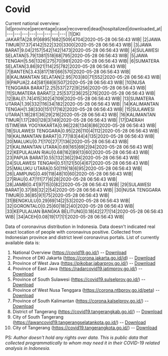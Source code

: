 # Covid
Current national overview:
|id|province|percentage|case|recovered|dead|hospitalized|downloaded_at|
|---|---|---|---|---|---|---|---|
|1|DKI JAKARTA|28.91|6895|1682|509|4704|2020-05-28 06:56:43 WIB|
|2|JAWA TIMUR|17.37|4142|522|320|3300|2020-05-28 06:56:43 WIB|
|3|JAWA BARAT|9.04|2157|542|142|1473|2020-05-28 06:56:43 WIB|
|4|SULAWESI SELATAN|5.79|1381|518|68|795|2020-05-28 06:56:43 WIB|
|5|JAWA TENGAH|5.56|1326|275|70|981|2020-05-28 06:56:43 WIB|
|6|SUMATERA SELATAN|3.86|921|114|25|782|2020-05-28 06:56:43 WIB|
|7|BANTEN|3.43|817|181|66|570|2020-05-28 06:56:43 WIB|
|8|KALIMANTAN SELATAN|2.95|703|80|71|552|2020-05-28 06:56:43 WIB|
|9|PAPUA|2.44|581|68|6|507|2020-05-28 06:56:43 WIB|
|10|NUSA TENGGARA BARAT|2.25|537|272|9|256|2020-05-28 06:56:43 WIB|
|11|SUMATERA BARAT|2.25|537|236|25|276|2020-05-28 06:56:43 WIB|
|12|BALI|1.74|415|302|4|109|2020-05-28 06:56:43 WIB|
|13|SUMATERA UTARA|1.39|332|116|34|182|2020-05-28 06:56:43 WIB|
|14|KALIMANTAN TENGAH|1.38|330|151|17|162|2020-05-28 06:56:43 WIB|
|15|SULAWESI UTARA|1.18|281|36|29|216|2020-05-28 06:56:43 WIB|
|16|KALIMANTAN TIMUR|1.17|280|128|3|149|2020-05-28 06:56:43 WIB|
|17|DAERAH ISTIMEWA YOGYAKARTA|0.96|228|134|8|86|2020-05-28 06:56:43 WIB|
|18|SULAWESI TENGGARA|0.95|226|110|4|112|2020-05-28 06:56:43 WIB|
|19|KALIMANTAN BARAT|0.77|183|44|4|135|2020-05-28 06:56:43 WIB|
|20|MALUKU|0.71|170|27|7|136|2020-05-28 06:56:43 WIB|
|21|KALIMANTAN UTARA|0.69|165|69|2|94|2020-05-28 06:56:43 WIB|
|22|KEPULAUAN RIAU|0.68|162|89|13|60|2020-05-28 06:56:43 WIB|
|23|PAPUA BARAT|0.55|132|36|2|94|2020-05-28 06:56:43 WIB|
|24|SULAWESI TENGAH|0.51|121|50|4|67|2020-05-28 06:56:43 WIB|
|25|MALUKU UTARA|0.50|119|18|6|95|2020-05-28 06:56:43 WIB|
|26|LAMPUNG|0.49|118|48|10|60|2020-05-28 06:56:43 WIB|
|27|RIAU|0.47|111|77|6|28|2020-05-28 06:56:43 WIB|
|28|JAMBI|0.41|97|15|0|82|2020-05-28 06:56:43 WIB|
|29|SULAWESI BARAT|0.37|88|32|2|54|2020-05-28 06:56:43 WIB|
|30|NUSA TENGGARA TIMUR|0.36|85|9|1|75|2020-05-28 06:56:43 WIB|
|31|BENGKULU|0.29|69|14|2|53|2020-05-28 06:56:43 WIB|
|32|GORONTALO|0.25|60|18|2|40|2020-05-28 06:56:43 WIB|
|33|KEPULAUAN BANGKA BELITUNG|0.18|42|27|1|14|2020-05-28 06:56:43 WIB|
|34|ACEH|0.08|19|17|1|1|2020-05-28 06:56:43 WIB|

Data of coronavirus distribution in Indonesia. Data doesn't indicated real exact location of people with coronavirus positive. Collected from Indonesian province and district level coronavirus portals. List of currently available data is:
1. National Overview (https://covid19.go.id/) -- [Download](https://www.dropbox.com/s/66ly270fw4y76fx/covid_nasional.csv?dl=0)
2. Province of DKI Jakarta (https://corona.jakarta.go.id/id) -- [Download](https://riwayat-file-covid-19-dki-jakarta-jakartagis.hub.arcgis.com/)
3. Province of West Java (https://pikobar.jabarprov.go.id/) -- [Download](https://www.dropbox.com/s/alg0zp60fylq6cn/covid_jabar.csv?dl=0)
4. Province of East Java (https://radarcovid19.jatimprov.go.id/) -- [Download](https://www.dropbox.com/sh/e7vtgcnl4ckbvr4/AADo9UMRDZvrhHn66qTHZOvNa?dl=0)
5. Province of South Sulawesi (https://covid19.sulselprov.go.id/) -- [Download](https://www.dropbox.com/s/z5ek23lwcztj7z7/covid_sulsel.csv?dl=0)
6. Province of West Nusa Tenggara (https://corona.ntbprov.go.id/peta) -- [Download](https://www.dropbox.com/s/4p2k93n42xx0c00/covid_ntb.csv?dl=0)
7. Province of South Kalimantan (https://corona.kalselprov.go.id/) -- [Download](https://www.dropbox.com/sh/7aa2kvz8lb04pzz/AADH1Oj5oFMw2mp-D3JStPRsa?dl=0)
7. District of Tangerang (https://covid19.tangerangkab.go.id/) -- [Download](https://www.dropbox.com/sh/yxovyy6sy5bnz4p/AACZzVHinisKmz8oQWyQJ3nua?dl=0)
8. City of South Tangerang (https://lawancovid19.tangerangselatankota.go.id/) -- [Download](https://www.dropbox.com/s/zlvxo4ivswdzmle/covid_tangsel.csv?dl=0)
9. City of Tangerang (https://covid19.tangerangkota.go.id/) -- [Download](https://www.dropbox.com/s/e53224kvdrpjzy0/covid_tangkot.csv?dl=0)

PS: *Author doesn't hold any rights over data. This is public data that collected programmatically to whom may need it in their COVID-19 related analysis in Indonesia.*
